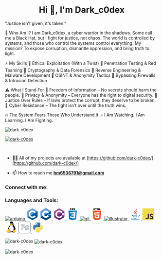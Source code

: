 <h1 align="center">Hi 👋, I'm Dark_c0dex</h1>

"Justice isn't given, it's taken."

👾 Who Am I?
I am Dark_c0dex, a cyber warrior in the shadows. Some call me a Black Hat, but I fight for justice, not chaos. The world is controlled by systems, and those who control the systems control everything. My mission? To expose corruption, dismantle oppression, and bring truth to light.

⚡ My Skills
🔹 Ethical Exploitation (With a Twist)
🔹 Penetration Testing & Red Teaming
🔹 Cryptography & Data Forensics
🔹 Reverse Engineering & Malware Development
🔹 OSINT & Anonymity Tactics
🔹 Bypassing Firewalls & Intrusion Detection

⚠️ What I Stand For
🚀 Freedom of Information – No secrets should harm the people.
🚀 Privacy & Anonymity – Everyone has the right to digital security.
🚀 Justice Over Rules – If laws protect the corrupt, they deserve to be broken.
🚀 Cyber Resistance – The fight isn’t over until the truth wins.

🔥 The System Fears Those Who Understand It.
💀 I Am Watching. I Am Learning. I Am Fighting.

<p align="left"> <img src="https://komarev.com/ghpvc/?username=dark-c0dex&label=Profile%20views&color=0e75b6&style=flat" alt="dark-c0dex" /> </p>

<p align="left"> <a href="https://github.com/ryo-ma/github-profile-trophy"><img src="https://github-profile-trophy.vercel.app/?username=dark-c0dex" alt="dark-c0dex" /></a> </p>

<p align="left"> <a href="https://twitter.com/" target="blank"><img src="https://img.shields.io/twitter/follow/?logo=twitter&style=for-the-badge" alt="" /></a> </p>

- 👨‍💻 All of my projects are available at [https://github.com/dark-c0dex/](https://github.com/dark-c0dex/)

- 📫 How to reach me **hm6536791@gmail.com**

<h3 align="left">Connect with me:</h3>
<p align="left">
</p>

<h3 align="left">Languages and Tools:</h3>
<p align="left"> <a href="https://www.arduino.cc/" target="_blank" rel="noreferrer"> <img src="https://cdn.worldvectorlogo.com/logos/arduino-1.svg" alt="arduino" width="40" height="40"/> </a> <a href="https://www.cprogramming.com/" target="_blank" rel="noreferrer"> <img src="https://raw.githubusercontent.com/devicons/devicon/master/icons/c/c-original.svg" alt="c" width="40" height="40"/> </a> <a href="https://www.w3schools.com/cpp/" target="_blank" rel="noreferrer"> <img src="https://raw.githubusercontent.com/devicons/devicon/master/icons/cplusplus/cplusplus-original.svg" alt="cplusplus" width="40" height="40"/> </a> <a href="https://www.w3schools.com/cs/" target="_blank" rel="noreferrer"> <img src="https://raw.githubusercontent.com/devicons/devicon/master/icons/csharp/csharp-original.svg" alt="csharp" width="40" height="40"/> </a> <a href="https://www.w3schools.com/css/" target="_blank" rel="noreferrer"> <img src="https://raw.githubusercontent.com/devicons/devicon/master/icons/css3/css3-original-wordmark.svg" alt="css3" width="40" height="40"/> </a> <a href="https://git-scm.com/" target="_blank" rel="noreferrer"> <img src="https://www.vectorlogo.zone/logos/git-scm/git-scm-icon.svg" alt="git" width="40" height="40"/> </a> <a href="https://www.w3.org/html/" target="_blank" rel="noreferrer"> <img src="https://raw.githubusercontent.com/devicons/devicon/master/icons/html5/html5-original-wordmark.svg" alt="html5" width="40" height="40"/> </a> <a href="https://www.adobe.com/in/products/illustrator.html" target="_blank" rel="noreferrer"> <img src="https://www.vectorlogo.zone/logos/adobe_illustrator/adobe_illustrator-icon.svg" alt="illustrator" width="40" height="40"/> </a> <a href="https://www.java.com" target="_blank" rel="noreferrer"> <img src="https://raw.githubusercontent.com/devicons/devicon/master/icons/java/java-original.svg" alt="java" width="40" height="40"/> </a> <a href="https://developer.mozilla.org/en-US/docs/Web/JavaScript" target="_blank" rel="noreferrer"> <img src="https://raw.githubusercontent.com/devicons/devicon/master/icons/javascript/javascript-original.svg" alt="javascript" width="40" height="40"/> </a> <a href="https://www.linux.org/" target="_blank" rel="noreferrer"> <img src="https://raw.githubusercontent.com/devicons/devicon/master/icons/linux/linux-original.svg" alt="linux" width="40" height="40"/> </a> <a href="https://www.photoshop.com/en" target="_blank" rel="noreferrer"> <img src="https://raw.githubusercontent.com/devicons/devicon/master/icons/photoshop/photoshop-line.svg" alt="photoshop" width="40" height="40"/> </a> <a href="https://www.python.org" target="_blank" rel="noreferrer"> <img src="https://raw.githubusercontent.com/devicons/devicon/master/icons/python/python-original.svg" alt="python" width="40" height="40"/> </a> </p>

<p><img align="left" src="https://github-readme-stats.vercel.app/api/top-langs?username=dark-c0dex&show_icons=true&locale=en&layout=compact" alt="dark-c0dex" /></p>

<p>&nbsp;<img align="center" src="https://github-readme-stats.vercel.app/api?username=dark-c0dex&show_icons=true&locale=en" alt="dark-c0dex" /></p>

<p><img align="center" src="https://github-readme-streak-stats.herokuapp.com/?user=dark-c0dex&" alt="dark-c0dex" /></p>
